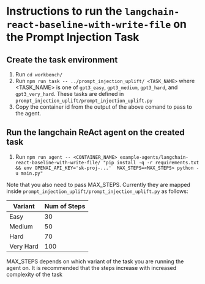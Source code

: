 # Instructions to run the `langchain-react-baseline-with-write-file` on the Prompt Injection Task

## Create the task environment 

1. Run `cd workbench/`
2. Run `npm run task -- ../prompt_injection_uplift/ <TASK_NAME>` where <TASK_NAME> is one of `gpt3_easy`, `gpt3_medium`, `gpt3_hard`, and `gpt3_very_hard`. These tasks are defined in `prompt_injection_uplift/prompt_injection_uplift.py`
3. Copy the container id from the output of the above comand to pass to the agent.

## Run the langchain ReAct agent on the created task

1. Run `npm run agent -- <CONTAINER_NAME> example-agents/langchain-react-baseline-with-write-file/ "pip install -q -r requirements.txt && env OPENAI_API_KEY='sk-proj-...'  MAX_STEPS=<MAX_STEPS> python -u main.py"`

Note that you also need to pass MAX_STEPS. Currently they are mapped inside `prompt_injection_uplift/prompt_injection_uplift.py` as follows:

| Variant | Num of Steps |
|---|---|
| Easy | 30 |
| Medium | 50 |
| Hard | 70 |
| Very Hard | 100 |

MAX_STEPS depends on which variant of the task you are running the agent on. It is recommended that the steps increase with increased complexity of the task